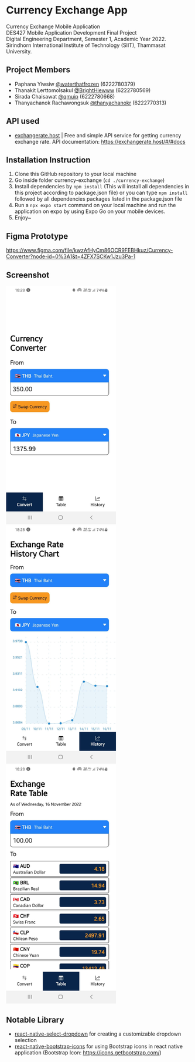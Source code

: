 # Currency Exchange App
Currency Exchange Mobile Application  
DES427 Mobile Application Development Final Project  
Digital Engineering Department, Semester 1, Academic Year 2022.  
Sirindhorn International Institute of Technology (SIIT), Thammasat University.  

## Project Members
- Paphana Yiwsiw [@waterthatfrozen](https://github.com/waterthatfrozen) (6222780379)
- Thanakit Lerttomolsakul [@BrightHiewww](https://github.com/BrightHiewww) (6222780569)
- Sirada Chaisawat [@qmuip](https://github.com/qmuip) (6222780668)
- Thanyachanok Rachawongsuk [@thanyachanokr](https://github.com/thanyachanokr) (6222770313)

## API used
- [exchangerate.host](https://exchangerate.host/#/) | Free and simple API service for getting currency exchange rate.
API documentation: https://exchangerate.host/#/#docs

## Installation Instruction
1. Clone this GitHub repository to your local machine
2. Go inside folder currency-exchange (```cd ./currency-exchange```)
3. Install dependencies by ```npm install``` (This will install all dependencies in this project according to package.json file) or you can type ```npm install``` followed by all dependencies packages listed in the package.json file
4. Run a ```npx expo start``` command on your local machine and run the application on expo by using Expo Go on your mobile devices.
5. Enjoy~

## Figma Prototype
https://www.figma.com/file/kwzAfHyCm86OCR9FEBHkuz/Currency-Converter?node-id=0%3A1&t=4ZFX7SCKw1Jzu3Pa-1

## Screenshot
<img src="https://github.com/waterthatfrozen/Currency-Exchange-App/blob/62d35a4b5dc09e5a918a944aa08398b6ebe070ef/currency-exchange/screenshot/Converter.jpg" width="300" alt="Converter Screen"/> <img src="https://github.com/waterthatfrozen/Currency-Exchange-App/blob/62d35a4b5dc09e5a918a944aa08398b6ebe070ef/currency-exchange/screenshot/History-Graph.jpg" width="300" alt="History Graph Screen"/> <img src="https://github.com/waterthatfrozen/Currency-Exchange-App/blob/62d35a4b5dc09e5a918a944aa08398b6ebe070ef/currency-exchange/screenshot/Rate-Table.jpg" width="300" alt="Exchange Rate Table Screen"/>

## Notable Library
- [react-native-select-dropdown](https://www.npmjs.com/package/react-native-select-dropdown) for creating a customizable dropdown selection
- [react-native-bootstrap-icons](https://www.npmjs.com/package/react-native-bootstrap-icons) for using Bootstrap icons in react native application (Bootstrap Icon: https://icons.getbootstrap.com/)
